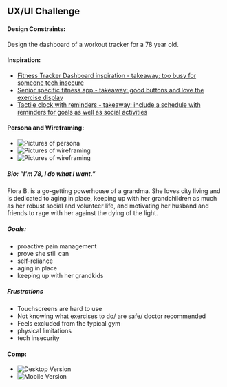 ## UX/UI Challenge

#### Design Constraints: 
Design the dashboard of a workout tracker for a 78 year old.

#### Inspiration:
* [Fitness Tracker Dashboard inspiration - takeaway: too busy for someone tech insecure](https://www.behance.net/gallery/51587483/MAA-Fitness-App-Interaction-Design)
* [Senior specific fitness app - takeaway: good buttons and love the exercise display](https://play.google.com/store/apps/details?id=com.ebmacs.dailyseniorfitnessexcercise&hl=en)
* [Tactile clock with reminders - takeaway: include a schedule with reminders for goals as well as social activities](https://www.behance.net/gallery/52030451/ROVA-An-interactive-clock-for-the-elderly)

#### Persona and Wireframing:
* ![Pictures of persona](./design-images/IMG_0349.JPG)
* ![Pictures of wireframing](./design-images/IMG_0350.JPG)
* ![Pictures of wireframing](./design-images/IMG_0351.JPG)

##### Bio: "I'm 78, I do what I want."
Flora B. is a go-getting powerhouse of a grandma. She loves city living and is dedicated to aging in place, keeping up with her grandchildren as much as her robust social and volunteer life, and motivating her husband and friends to rage with her against the dying of the light.

##### Goals:
* proactive pain management
* prove she still can
* self-reliance 
* aging in place
* keeping up with her grandkids

##### Frustrations
* Touchscreens are hard to use
* Not knowing what exercises to do/ are safe/ doctor recommended
* Feels excluded from the typical gym
* physical limitations
* tech insecurity

#### Comp:
* ![Desktop Version](./design-images/Desktop.png "Desktop Version")
* ![Mobile Version](./design-images/Mobile-Portrait.png "Mobile Version")

